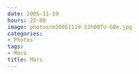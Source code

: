 ```yaml
---
date: 2005-11-19
hours: 22-00
image: photos/m20051119-22h00TU-GBe.jpg
categories: 
- Photos 
tags: 
- Mars 
title: Mars
---
```

